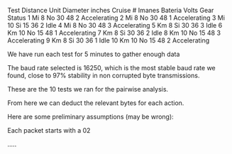 Test Distance Unit	Diameter inches	Cruise	# Imanes	Bateria Volts	Gear	Status
1	Mi	8	No	30	48	2	Accelerating
2	Mi	8	No	30	48	1	Accelerating
3	Mi	10	Si	15	36	2	Idle
4	Mi	8	No	30	48	3	Accelerating
5	Km	8	Si	30	36	3	Idle
6	Km	10	No	15	48	1	Accelerating
7	Km	8	Si	30	36	2	Idle
8	Km	10	No	15	48	3	Accelerating
9	Km	8	Si	30	36	1	Idle
10	Km	10	No	15	48	2	Accelerating

We have run each test for 5 minutes to gather enough data

The baud rate selected is 16250, which is the most stable baud rate we found, close to 97% stability in non corrupted byte transmissions.

These are the 10 tests we ran for the pairwise analysis.

From here we can deduct the relevant bytes for each action.

Here are some preliminary assumptions (may be wrong):

Each packet starts with a 02

.....